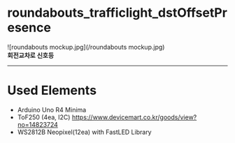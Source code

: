 # roundabouts_trafficlight_dstOffsetPresence
![roundabouts mockup.jpg](/roundabouts mockup.jpg)   
**회전교차로 신호등**   

---
# Used Elements
* Arduino Uno R4 Minima
* ToF250 (4ea, I2C) https://www.devicemart.co.kr/goods/view?no=14823724
* WS2812B Neopixel(12ea) with FastLED Library